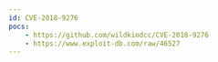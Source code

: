 ```yaml
---
id: CVE-2018-9276
pocs:
    - https://github.com/wildkindcc/CVE-2018-9276
    - https://www.exploit-db.com/raw/46527
---
```

